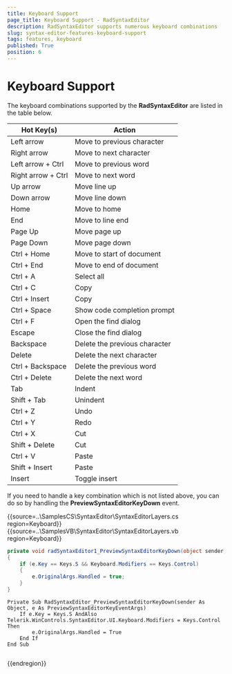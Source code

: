 ```yaml
---
title: Keyboard Support
page_title: Keyboard Support - RadSyntaxEditor
description: RadSyntaxEditor supports numerous keyboard combinations 
slug: syntax-editor-features-keyboard-support
tags: features, keyboard
published: True
position: 6
---
```


# Keyboard Support

The keyboard combinations supported by the **RadSyntaxEditor** are listed in the table below.

|Hot Key(s)|Action|
|---|---|
|Left arrow|Move to previous character|
|Right arrow|Move to next character|
|Left arrow + Ctrl|Move to previous word|
|Right arrow + Ctrl|Move to next word|
|Up arrow|Move line up|
|Down arrow|Move line down|
|Home|Move to home|
|End|Move to line end|
|Page Up| Move page up|
|Page Down| Move page down|
|Ctrl + Home|Move to start of document|
|Ctrl + End|Move to end of document|
|Ctrl + A|Select all|
|Ctrl + C|Copy|
|Ctrl + Insert|Copy|
|Ctrl + Space|Show code completion prompt|
|Ctrl + F|Open the find dialog|
|Escape|Close the find dialog|
|Backspace|Delete the previous character|
|Delete|Delete the next character|
|Ctrl + Backspace|Delete the previous word|
|Ctrl + Delete|Delete the next word|
|Tab|Indent|
|Shift + Tab|Unindent|
|Ctrl + Z|Undo|
|Ctrl + Y|Redo|
|Ctrl + X|Cut|
|Shift + Delete|Cut|
|Ctrl + V|Paste|
|Shift + Insert|Paste|
|Insert|Toggle insert|

If you need to handle a key combination which is not listed above, you can do so by handling the **PreviewSyntaxEditorKeyDown** event.


{{source=..\SamplesCS\SyntaxEditor\SyntaxEditorLayers.cs region=Keyboard}}
{{source=..\SamplesVB\SyntaxEditor\SyntaxEditorLayers.vb region=Keyboard}}

````C#
private void radSyntaxEditor1_PreviewSyntaxEditorKeyDown(object sender, PreviewSyntaxEditorKeyEventArgs e)
{
    if (e.Key == Keys.S && Keyboard.Modifiers == Keys.Control)
    {
        e.OriginalArgs.Handled = true;
    }
}     

````
````VB.NET
Private Sub RadSyntaxEditor_PreviewSyntaxEditorKeyDown(sender As Object, e As PreviewSyntaxEditorKeyEventArgs)
    If e.Key = Keys.S AndAlso Telerik.WinControls.SyntaxEditor.UI.Keyboard.Modifiers = Keys.Control Then
        e.OriginalArgs.Handled = True
    End If
End Sub


````

{{endregion}}

 
